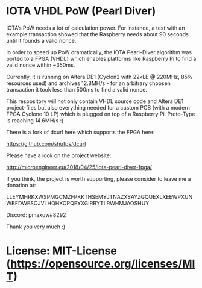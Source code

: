 # IOTA VHDL PoW (Pearl Diver)

IOTA’s PoW needs a lot of calculation power. For instance, a test with an example transaction showed that the Raspberry needs about 90 seconds until it founds a valid nonce.

In order to speed up PoW dramatically, the IOTA Pearl-Diver algorithm was ported to a FPGA (VHDL) which enables platforms like Raspberry Pi to find a valid nonce within ~350ms.

Currently, it is running on Altera DE1 (Cyclon2 with 22kLE @ 220MHz, 85% resources used) and archives 12.8MH/s - for an arbitrary choosen transaction it took less than 500ms to find a valid nonce.

This respository will not only contain VHDL source code and Altera DE1 project-files but also everything needed for a custom PCB (with a modern FPGA Cyclone 10 LP) which is plugged on top of a Raspberry Pi. Proto-Type is reaching 14.6MH/s :)

There is a fork of dcurl here which supports the FPGA here:

https://github.com/shufps/dcurl

Please have a look on the project website:

http://microengineer.eu/2018/04/25/iota-pearl-diver-fpga/


If you think, the project is worth supporting, please consider to leave me a donation at:

LLEYMHRKXWSPMGCMZFPKKTHSEMYJTNAZXSAYZGQUEXLXEEWPXUNWBFDWESOJVLHQHXOPQEYXGIRBYTLRWHMJAOSHUY

Discord: pmaxuw#8292

Thank you very much :)


# License: MIT-License (https://opensource.org/licenses/MIT)
